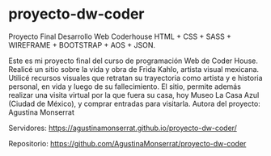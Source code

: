 # proyecto-dw-coder
Proyecto Final Desarrollo Web Coderhouse
HTML + CSS + SASS + WIREFRAME + BOOTSTRAP + AOS + JSON.

Este es mi proyecto final del curso de programación Web de Coder House. Realicé un sitio sobre la vida y obra de Frida Kahlo, artista visual mexicana. Utilicé recursos visuales que retratan su trayectoria como artista y e historia personal, en vida y luego de su fallecimiento. El sitio, permite además realizar una visita virtual por la que fuera su casa, hoy Museo La Casa Azul (Ciudad de México), y comprar entradas para visitarla. Autora del proyecto: Agustina Monserrat

Servidores:
https://agustinamonserrat.github.io/proyecto-dw-coder/

Repositorio:
https://github.com/AgustinaMonserrat/proyecto-dw-coder
